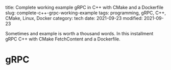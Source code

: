 title: Complete working example gRPC in C++ with CMake and a Dockerfile
slug: complete-c++-grpc-working-example
tags: programming, gRPC, C++, CMake, Linux, Docker
category: tech
date: 2021-09-23
modified: 2021-09-23

Sometimes and example is worth a thousand words.   In this installment gRPC C++ with CMake FetchContent and a Dockerfile.

# gRPC

<script src="https://gist.github.com/jac18281828/9a7fd7e073e9574815c9101f278dbf2e.js"></script>

